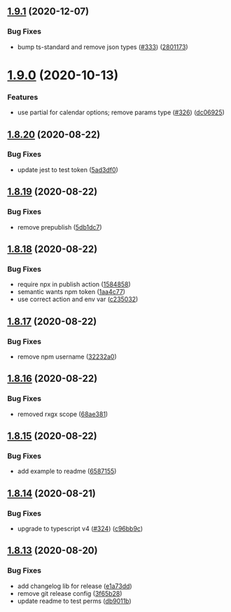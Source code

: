 ## [1.9.1](https://github.com/rxgx/json-calendar/compare/v1.9.0...v1.9.1) (2020-12-07)


### Bug Fixes

* bump ts-standard and remove json types ([#333](https://github.com/rxgx/json-calendar/issues/333)) ([2801173](https://github.com/rxgx/json-calendar/commit/280117316ce89735b5cdc7c3d35046e97f9554d3))

# [1.9.0](https://github.com/rxgx/json-calendar/compare/v1.8.20...v1.9.0) (2020-10-13)


### Features

* use partial for calendar options; remove params type ([#326](https://github.com/rxgx/json-calendar/issues/326)) ([dc06925](https://github.com/rxgx/json-calendar/commit/dc0692532ced775407d65fb6118c694fe9946c75))

## [1.8.20](https://github.com/rxgx/json-calendar/compare/v1.8.19...v1.8.20) (2020-08-22)


### Bug Fixes

* update jest to test token ([5ad3df0](https://github.com/rxgx/json-calendar/commit/5ad3df0cb4cc09223f605eb5aa71705f16210a60))

## [1.8.19](https://github.com/rxgx/json-calendar/compare/v1.8.18...v1.8.19) (2020-08-22)


### Bug Fixes

* remove prepublish ([5db1dc7](https://github.com/rxgx/json-calendar/commit/5db1dc7a01b32964d591971cae36d2b33ae92d80))

## [1.8.18](https://github.com/rxgx/json-calendar/compare/v1.8.17...v1.8.18) (2020-08-22)


### Bug Fixes

* require npx in publish action ([1584858](https://github.com/rxgx/json-calendar/commit/1584858c709587a372a27f9b01252378b7d18ffa))
* semantic wants npm token ([1aa4c77](https://github.com/rxgx/json-calendar/commit/1aa4c77eb18cdb94b69e433805ac47ae27a84f3a))
* use correct action and env var ([c235032](https://github.com/rxgx/json-calendar/commit/c235032148b3b95256f4390b83c70e42f299b1a0))

## [1.8.17](https://github.com/rxgx/json-calendar/compare/v1.8.16...v1.8.17) (2020-08-22)


### Bug Fixes

* remove npm username ([32232a0](https://github.com/rxgx/json-calendar/commit/32232a070f7757f057f53702b338f1cf91e0d7bd))

## [1.8.16](https://github.com/rxgx/json-calendar/compare/v1.8.15...v1.8.16) (2020-08-22)


### Bug Fixes

* removed rxgx scope ([68ae381](https://github.com/rxgx/json-calendar/commit/68ae381faea76e450623bf371aa80d08739786e6))

## [1.8.15](https://github.com/rxgx/json-calendar/compare/v1.8.14...v1.8.15) (2020-08-22)


### Bug Fixes

* add example to readme ([6587155](https://github.com/rxgx/json-calendar/commit/6587155ed59ddc2dcaf0d952100ec8ebd1e7d6e0))

## [1.8.14](https://github.com/rxgx/json-calendar/compare/v1.8.13...v1.8.14) (2020-08-21)


### Bug Fixes

* upgrade to typescript v4 ([#324](https://github.com/rxgx/json-calendar/issues/324)) ([c96bb9c](https://github.com/rxgx/json-calendar/commit/c96bb9c65bb722bd0b6bfff3b90d8fa5ad2bf90c))

## [1.8.13](https://github.com/rxgx/json-calendar/compare/v1.8.12...v1.8.13) (2020-08-20)


### Bug Fixes

* add changelog lib for release ([e1a73dd](https://github.com/rxgx/json-calendar/commit/e1a73dd876b694c0d39292be0009c6b028e7ad13))
* remove git release config ([3f65b28](https://github.com/rxgx/json-calendar/commit/3f65b28f1323a94783ac8805af4e3138df804543))
* update readme to test perms ([db9011b](https://github.com/rxgx/json-calendar/commit/db9011bc369958b633c3b002ac3eec0e50f1c650))
